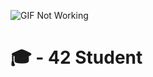 <!--![GIF Not Working](https://i.ibb.co/KL79FjX/bloggif-65aa4cfdd2083.gif)
![GIF Not Working](https://i.ibb.co/q0J2xBT/White-Gray-Photo-Work-Quotes-Desktop-Wallpaper-3.png)
![GIF Not Working](https://i.ibb.co/nwJv9xb/White-Gray-Photo-Work-Quotes-Des.png)
![GIF Not Working]()-->
![GIF Not Working](https://i.ibb.co/NCdrz2s/White-Gray-Photo-Work-Quotes-Desktop-Wallpaper-2.png)



# 🎓 - 42 Student 

<!--
**42MiguelLlamas/42MiguelLlamas** is a ✨ _special_ ✨ repository because its `README.md` (this file) appears on your GitHub profile.

Here are some ideas to get you started:

- 🔭 I’m currently working on ...
- 🌱 I’m currently learning ...
- 👯 I’m looking to collaborate on ...
- 🤔 I’m looking for help with ...
- 💬 Ask me about ...
- 📫 How to reach me: ...
- 😄 Pronouns: ...
- ⚡ Fun fact: ...
-->
